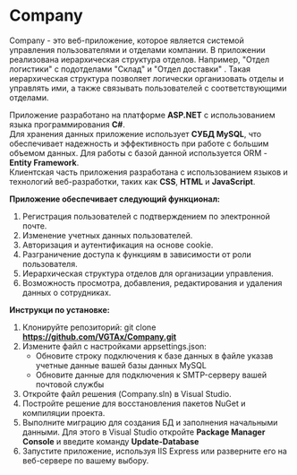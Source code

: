 # Company
Company - это веб-приложение, которое является системой управления пользователями и отделами компании. В приложении реализована иерархическая структура отделов. Например, "Отдел логистики" с подотделами "Склад" и "Отдел доставки" . Такая иерархическая структура позволяет логически организовать отделы и управлять ими, а также связывать пользователей с соответствующими отделами.<br>

Приложение разработано на платформе **ASP.NET** с использованием языка программирования **C#**.<br>
Для хранения данных приложение использует **СУБД MySQL**, что обеспечивает надежность и эффективность при работе с большим объемом данных.
Для работы с базой данной используется ORM - **Entity Framework**. <br>
Клиентская часть приложения разработана с использованием языков и технологий веб-разработки, таких как **CSS**, **HTML** и **JavaScript**. <br>

**Приложение обеспечивает следующий функционал:**
<ol>
  <li>Регистрация пользователей с подтверждением по электронной почте.</li>
  <li>Изменение учетных данных пользователей.</li>
  <li>Авторизация и аутентификация на основе cookie.</li>
  <li>Разграничение доступа к функциям в зависимости от роли пользователя.</li>
  <li>Иерархическая структура отделов для организации управления.</li>
  <li>Возможность просмотра, добавления, редактирования и удаления данных о сотрудниках.</li>
</ol>

**Инструкци по установке:**
<ol>
  <li>Клонируйте репозиторий: git clone <a href="https://github.com/VGTAx/Company.git"><b>https://github.com/VGTAx/Company.git</b></a></li> 
  <li>Измените файл с настройками appsettings.json:
    <ul>
      <li>Обновите строку подключения к базе данных в файле указав учетные данные вашей базы данных MySQL</li>
      <li>Обновите данные для подключения к SMTP-серверу вашей почтовой службы</li>
    </ul>
  </li>
 
  <li>Откройте файл решения (Company.sln) в Visual Studio.</li>
  <li>Постройте решение для восстановления пакетов NuGet и компиляции проекта.</li>
  <li>Выполните миграцию для создания БД и заполнения начальными данными. Для этого в Visual Studio откройте <b>Package Manager Console</b> и введите команду <b>Update-Database</b></li>
  <li>Запустите приложение, используя IIS Express или разверните его на веб-сервере по вашему выбору.</li>
</ol>
